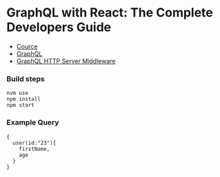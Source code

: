 # GraphQL with React: The Complete Developers Guide


* [Cource](https://www.udemy.com/graphql-with-react-course/learn)
* [GraphQL](http://graphql.org/)
* [GraphQL HTTP Server Middleware](https://www.npmjs.com/package/express-graphql)


### Build steps
```
nvm use
npm install
npm start
```



### Example Query
```
{
  user(id:"23"){
    firstName,
    age
  }
}
```